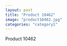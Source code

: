 ```yaml
---
layout: post
title: "Product 10462"
image: "product10462.jpg"
categories: "category1"
---
```

Product 10462
